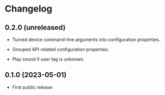 # Changelog


## 0.2.0 (unreleased)

- Turned device command-line arguments into configuration properties.

- Grouped API-related configuration properties.

- Play sound if user tag is unknown.


## 0.1.0 (2023-05-01)

- First public release
